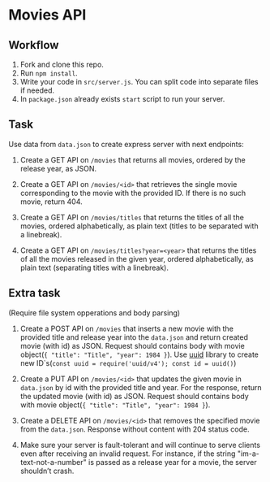 # Movies API

## Workflow

1. Fork and clone this repo.
1. Run `npm install`.
1. Write your code in `src/server.js`. You can split code into separate files if needed.
1. In `package.json` already exists `start` script to run your server.

## Task

Use data from `data.json` to create express server with next endpoints:

1. Create a GET API on `/movies` that returns all movies, ordered by the release year, as JSON.

1. Create a GET API on `/movies/<id>` that retrieves the single movie corresponding to the movie with the provided ID. If there is no such movie, return 404.

1. Create a GET API on `/movies/titles` that returns the titles of all the movies, ordered alphabetically, as plain text (titles to be separated with a linebreak).

1. Create a GET API on `/movies/titles?year=<year>` that returns the titles of all the movies released in the given year, ordered alphabetically, as plain text (separating titles with a linebreak).

## Extra task
(Require file system opperations and body parsing)

1. Create a POST API on `/movies` that inserts a new movie with the provided title and release year into the `data.json` and return created movie (with id) as JSON. Request should contains body with movie object(`{ "title": "Title", "year": 1984 }`). Use [uuid](https://www.npmjs.com/package/uuid) library to create new ID\`s(`const uuid = require('uuid/v4'); const id = uuid()`)

1. Create a PUT API on `/movies/<id>` that updates the given movie in `data.json` by id with the provided title and year. For the response, return the updated movie (with id) as JSON. Request should contains body with movie object(`{ "title": "Title", "year": 1984 }`).

1. Create a DELETE API on `/movies/<id>` that removes the specified movie from the `data.json`. Response without content with 204 status code.

1. Make sure your server is fault-tolerant and will continue to serve clients even after receiving an invalid request. For instance, if the string "im-a-text-not-a-number" is passed as a release year for a movie, the server shouldn’t crash.
